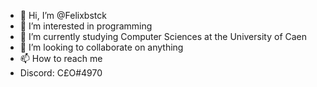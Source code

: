- 👋 Hi, I’m @Felixbstck
- 👀 I’m interested in programming
- 🌱 I’m currently studying Computer Sciences at the University of Caen
- 💞️ I’m looking to collaborate on anything
- 📫 How to reach me 
- Discord: C£O#4970

<!---
Felixbstck/Felixbstck is a ✨ special ✨ repository because its `README.md` (this file) appears on your GitHub profile.
You can click the Preview link to take a look at your changes.
--->
